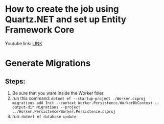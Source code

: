 # How to create the job using Quartz.NET and set up Entity Framework Core

Youtube link: [LINK](https://www.youtube.com/watch?v=XBzX_sKt5eY)

# Generate Migrations

## Steps:

1. Be sure that you ware inside the Worker foler.
2. run this command: `dotnet ef --startup-project ./Worker.csproj migrations add Init --context Worker.Persistence.WorkerDbContext --output-dir Migrations --project ../Worker.Persistence/Worker.Persistence.csproj`
3. run: `dotnet ef database update`